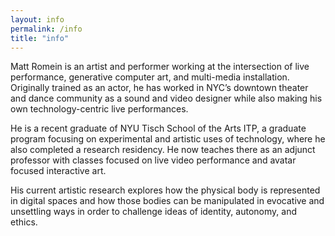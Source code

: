 ```yaml
---
layout: info
permalink: /info
title: "info"
---
```


Matt Romein is an artist and performer working at the intersection of live performance, generative computer art, and multi-media installation. Originally trained as an actor, he has worked in NYC’s downtown theater and dance community as a sound and video designer while also making his own technology-centric live performances. 

He is a recent graduate of NYU Tisch School of the Arts ITP, a graduate program focusing on experimental and artistic uses of technology, where he also completed a research residency. He now teaches there as an adjunct professor with classes focused on live video performance and avatar focused interactive art.

His current artistic research explores how the physical body is represented in digital spaces and how those bodies can be manipulated in evocative and unsettling ways in order to challenge ideas of identity, autonomy, and ethics.
